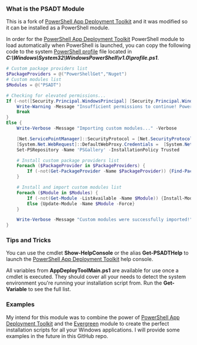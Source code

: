 ### What is the PSADT Module

This is a fork of [PowerShell App Deployment Toolkit](https://github.com/PSAppDeployToolkit/PSAppDeployToolkit) and it was modified so it can be installed as a PowerShell module.

In order for the [PowerShell App Deployment Toolkit](https://github.com/PSAppDeployToolkit/PSAppDeployToolkit) PowerShell module to load automatically when PowerShell is launched, you can copy the following code to the system [PowerShell profile](https://docs.microsoft.com/en-us/powershell/module/microsoft.powershell.core/about/about_profiles?view=powershell-7) file located in _**C:\Windows\System32\WindowsPowerShell\v1.0\profile.ps1**_.

```powershell
# Custom package providers list
$PackageProviders = @("PowerShellGet","Nuget")
# Custom modules list
$Modules = @("PSADT")

# Checking for elevated permissions...
If (-not([Security.Principal.WindowsPrincipal] [Security.Principal.WindowsIdentity]::GetCurrent()).IsInRole([Security.Principal.WindowsBuiltInRole] "Administrator")) {
	Write-Warning -Message "Insufficient permissions to continue! PowerShell must be run with admin rights."
	Break
}
Else {
	Write-Verbose -Message "Importing custom modules..." -Verbose

	[Net.ServicePointManager]::SecurityProtocol = [Net.SecurityProtocolType]::Tls12
    [System.Net.WebRequest]::DefaultWebProxy.Credentials =  [System.Net.CredentialCache]::DefaultCredentials
	Set-PSRepository -Name 'PSGallery' -InstallationPolicy Trusted

	# Install custom package providers list
	Foreach ($PackageProvider in $PackageProviders) {
		If (-not(Get-PackageProvider -Name $PackageProvider)) {Find-PackageProvider -Name $PackageProvider -ForceBootstrap -IncludeDependencies | Install-PackageProvider -Force -Confirm:$False}
    }

	# Install and import custom modules list
	Foreach ($Module in $Modules) {
		If (-not(Get-Module -ListAvailable -Name $Module)) {Install-Module -Name $Module -Force | Import-Module -Name $Module}
        Else {Update-Module -Name $Module -Force}
    }

	Write-Verbose -Message "Custom modules were successfully imported!" -Verbose
}
````

### Tips and Tricks

You can use the cmdlet **Show-HelpConsole** or the alias **Get-PSADTHelp** to launch the [PowerShell App Deployment Toolkit](https://github.com/PSAppDeployToolkit/PSAppDeployToolkit) help console.

All variables from **AppDeployToolMain.ps1** are available for use once a cmdlet is executed. They should cover all your needs to detect the system environment you're running your installation script from. Run the **Get-Variable** to see the full list.

### Examples

My intend for this module was to combine the power of [PowerShell App Deployment Toolkit](https://github.com/PSAppDeployToolkit/PSAppDeployToolkit) and the [Evergreen](https://github.com/aaronparker/Evergreen) module to create the perfect installation scripts for all your Windows applications. I will provide some examples in the future in this GitHub repo.
